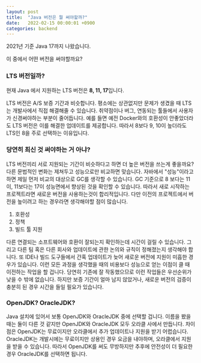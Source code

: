 ```yaml
---
layout: post
title:  "Java 버전은 뭘 써야할까?"
date:   2022-02-15 00:00:01 +0900
categories: backend
---
```


2021년 기준 Java 17까지 나왔습니다.

이 중에서 어떤 버전을 써야할까요?

### LTS 버전일까?

현재 Java 에서 지원하는 LTS 버전은 **8, 11, 17**입니다.

LTS 버전은 A/S 보증 기간과 비슷합니다.
평소에는 상관없지만 문제가 생겼을 때 LTS는 개발사에서 직접 해결해줄 수 있습니다.
취약점이나 버그, 연동되는 툴들에서 사용자가 신경써야하는 부분이 줄어듭니다.
예를 들면 예전 Docker와의 호환성이 안좋았더라도 LTS 버전은 이를 해결한 업데이트를 제공합니다.
따라서 8보다 9, 10이 높더라도 LTS인 8을 주로 선택하는 이유입니다.

### 당연히 최신 것 써야하는 거 아냐?

LTS 버전끼리 서로 지원되는 기간이 비슷하다고 하면 더 높은 버전을 쓰는게 좋을까요?
다른 문법적인 변화는 제쳐두고 성능으로만 비교하면 맞습니다.
자바에서 "성능"이라고 하면 제일 먼저 비교의 대상으로 GC를 생각할 수 있습니다.
GC 기준으로 8 보다는 11이, 11보다는 17이 성능면에서 향상된 것을 확인할 수 있습니다.
따라서 새로 시작하는 프로젝트라면 새로운 버전을 사용하는것이 합리적입니다.
다만 이전의 프로젝트에서 버전을 높이려고 하는 경우라면 생각해야할 점이 많습니다.

1.  호환성
2.  정책
3.  빌드 툴 지원

다른 연결되는 소프트웨어와 호환이 잘되는지 확인하는데 시간이 걸릴 수 있습니다.
그리고 다른 팀 혹은 다른 회사와 업데이트에 관한 논의와 규칙이 정해졌는지 생각해야 합니다.
또 IDE나 빌드 도구들에서 간혹 업데이트가 늦어 새로운 버전에 지원이 미흡한 경우가 있습니다.
이런 모든 과정을 생각했을 때의 비용보다 성능으로 얻는 이점이 클 때 이전하는 작업을 할 겁니다.
당연히 기존에 잘 작동했으므로 이런 작업들은 우선순위가 낮을 수 밖에 없습니다.
하지만 보증 기간이 얼마 남지 않았거나, 새로운 버전의 검증이 충분히 된 경우 시간을 들일 필요가 있습니다.

### OpenJDK? OracleJDK?

Java 설치에 있어서 보통 OpenJDK와 OracleJDK 중에 선택할 겁니다.
이름을 봤을 때는 둘이 다른 것 같지만 OpenJDK와 OracleJDK 모두 오라클 사에서 만듭니다.
차이점은 OpenJDK는 무료이지만 오라클에서 추가 업데이트나 지원을 받기 어렵습니다.
OracleJDK는 개발시에는 무료이지만 상용인 경우 요금을 내야하며, 오라클에서 지원을 받을 수 있습니다.
따라서 OpenJDK를 써도 무방하지만 추후에 안전성이 더 필요한 경우 OracleJDK를 선택하면 됩니다.
